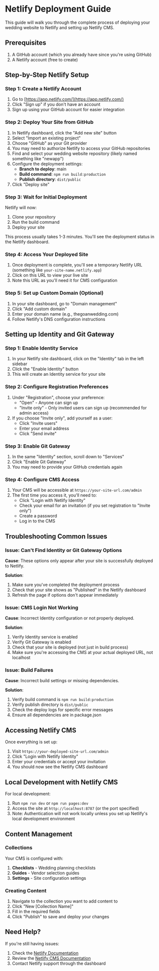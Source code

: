 # Netlify Deployment Guide

This guide will walk you through the complete process of deploying your wedding website to Netlify and setting up Netlify CMS.

## Prerequisites

1. A GitHub account (which you already have since you're using GitHub)
2. A Netlify account (free to create)

## Step-by-Step Netlify Setup

### Step 1: Create a Netlify Account

1. Go to [https://app.netlify.com/](https://app.netlify.com/)
2. Click "Sign up" if you don't have an account
3. Sign up using your GitHub account for easier integration

### Step 2: Deploy Your Site from GitHub

1. In Netlify dashboard, click the "Add new site" button
2. Select "Import an existing project"
3. Choose "GitHub" as your Git provider
4. You may need to authorize Netlify to access your GitHub repositories
5. Find and select your wedding website repository (likely named something like "newapp")
6. Configure the deployment settings:
   - **Branch to deploy**: main
   - **Build command**: `npm run build:production`
   - **Publish directory**: `dist/public`
7. Click "Deploy site"

### Step 3: Wait for Initial Deployment

Netlify will now:
1. Clone your repository
2. Run the build command
3. Deploy your site

This process usually takes 1-3 minutes. You'll see the deployment status in the Netlify dashboard.

### Step 4: Access Your Deployed Site

1. Once deployment is complete, you'll see a temporary Netlify URL (something like `your-site-name.netlify.app`)
2. Click on this URL to view your live site
3. Note this URL as you'll need it for CMS configuration

### Step 5: Set up Custom Domain (Optional)

1. In your site dashboard, go to "Domain management"
2. Click "Add custom domain"
3. Enter your domain name (e.g., thegoanwedding.com)
4. Follow Netlify's DNS configuration instructions

## Setting up Identity and Git Gateway

### Step 1: Enable Identity Service

1. In your Netlify site dashboard, click on the "Identity" tab in the left sidebar
2. Click the "Enable Identity" button
3. This will create an Identity service for your site

### Step 2: Configure Registration Preferences

1. Under "Registration", choose your preference:
   - "Open" - Anyone can sign up
   - "Invite only" - Only invited users can sign up (recommended for admin access)
2. If you choose "Invite only", add yourself as a user:
   - Click "Invite users"
   - Enter your email address
   - Click "Send invite"

### Step 3: Enable Git Gateway

1. In the same "Identity" section, scroll down to "Services"
2. Click "Enable Git Gateway"
3. You may need to provide your GitHub credentials again

### Step 4: Configure CMS Access

1. Your CMS will be accessible at `https://your-site-url.com/admin`
2. The first time you access it, you'll need to:
   - Click "Login with Netlify Identity"
   - Check your email for an invitation (if you set registration to "Invite only")
   - Create a password
   - Log in to the CMS

## Troubleshooting Common Issues

### Issue: Can't Find Identity or Git Gateway Options

**Cause**: These options only appear after your site is successfully deployed to Netlify.

**Solution**:
1. Make sure you've completed the deployment process
2. Check that your site shows as "Published" in the Netlify dashboard
3. Refresh the page if options don't appear immediately

### Issue: CMS Login Not Working

**Cause**: Incorrect Identity configuration or not properly deployed.

**Solution**:
1. Verify Identity service is enabled
2. Verify Git Gateway is enabled
3. Check that your site is deployed (not just in build process)
4. Make sure you're accessing the CMS at your actual deployed URL, not localhost

### Issue: Build Failures

**Cause**: Incorrect build settings or missing dependencies.

**Solution**:
1. Verify build command is `npm run build:production`
2. Verify publish directory is `dist/public`
3. Check the deploy logs for specific error messages
4. Ensure all dependencies are in package.json

## Accessing Netlify CMS

Once everything is set up:

1. Visit `https://your-deployed-site-url.com/admin`
2. Click "Login with Netlify Identity"
3. Enter your credentials or accept your invitation
4. You should now see the Netlify CMS dashboard

## Local Development with Netlify CMS

For local development:

1. Run `npm run dev` or `npm run pages:dev`
2. Access the site at `http://localhost:8787` (or the port specified)
3. Note: Authentication will not work locally unless you set up Netlify's local development environment

## Content Management

### Collections

Your CMS is configured with:

1. **Checklists** - Wedding planning checklists
2. **Guides** - Vendor selection guides
3. **Settings** - Site configuration settings

### Creating Content

1. Navigate to the collection you want to add content to
2. Click "New [Collection Name]"
3. Fill in the required fields
4. Click "Publish" to save and deploy your changes

## Need Help?

If you're still having issues:

1. Check the [Netlify Documentation](https://docs.netlify.com/)
2. Review the [Netlify CMS Documentation](https://www.netlifycms.org/docs/intro/)
3. Contact Netlify support through the dashboard